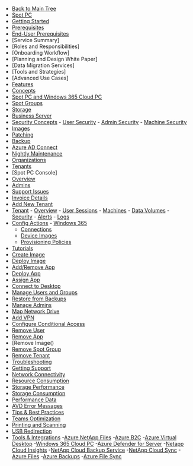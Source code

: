 <!-- Table of Contents -->

- <a href="/" class="sidebar-home"><i data-feather="arrow-left" class="sidebar-back-icon"></i>Back to Main Tree</a>
- [Spot PC](spot-pc/)
 - [Getting Started](spot-pc/getting-started/)
  - [Prerequisites](spot-pc/getting-started/prerequisites)
   - [End-User Prerequisites](spot-pc/getting-started/prerequisites/end-user-prerequisites)
  - [Service Summary]
   - [Roles and Responsibilities]
  - [Onboarding Workflow]
   - [Planning and Design White Paper]
   - [Data Migration Services]
   - [Tools and Strategies]
   - [Advanced Use Cases]
 - [Features](spot-pc/features/)
  - [Concepts](spot-pc/features/concepts/)
   - [Spot PC and Windows 365 Cloud PC]()
   - [Spot Groups]()
   - [Storage]()
   - [Business Server]()
   - [Security Concepts]()
    - [User Security]()
    - [Admin Security]()
    - [Machine Security]()
   - [Images]()
   - [Patching]()
   - [Backup]()
   - [Azure AD Connect]()
   - [Nightly Maintenance]()
   - [Organizations]()
   - [Tenants]()
  - [Spot PC Console]
   - [Overview]()
   - [Admins]()
   - [Support Issues](spot-pc/features/spot-pc-console/support-issues/)
   - [Invoice Details]()
   - [Add New Tenant]()
   - [Tenant]()
    - [Overview]()
    - [User Sessions]()
    - [Machines]()
    - [Data Volumes]()
    - [Security]()
    - [Alerts]()
    - [Logs]()
   - [Config Actions](spot-pc/features/config-actions)
    - [Windows 365](spot-pc/features/config-actions/windows-365/)
     - [Connections](spot-pc/features/config-actions/windows-365/connections/)
     - [Device Images](spot-pc/features/config-actions/windows-365/device-images/)
     - [Provisioning Policies](spot-pc/features/config-actions/windows-365/provisioning-policies/)
 - [Tutorials](spot-pc/tutorials/)
  - [Create Image]()
  - [Deploy Image]()
  - [Add/Remove App]()
  - [Deploy App]()
  - [Assign App]()
  - [Connect to Desktop]()
  - [Manage Users and Groups]()
  - [Restore from Backups]()
  - [Manage Admins]()
  - [Map Network Drive]()
  - [Add VPN]()
  - [Configure Conditional Access]()
  - [Remove User]()
  - [Remove App]()
  - [Remove Image()
  - [Remove Spot Group]()
  - [Remove Tenant]()
 - [Troubleshooting](spot-pc/troubleshooting/)
  - [Getting Support]()
  - [Network Connectivity]()
  - [Resource Consumption]()
  - [Storage Performance]()
  - [Storage Consumption]()
  - [Performance Data]()
  - [AVD Error Messages]()
 - [Tips & Best Practices](spot-pc/tips-and-best-practices/)
  - [Teams Optimization]()
  - [Printing and Scanning]()
  - [USB Redirection]()
 - [Tools & Integrations](spot-pc/tools-and-integrations/)
  -[Azure NetApp Files]()
  -[Azure B2C]()
  -[Azure Virtual Desktop]()
  -[Windows 365 Cloud PC]()
  -[Azure Defender for Server]()
  -[Netapp Cloud Insights]()
  -[NetApp Cloud Backup Service]()
  -[NetApp Cloud Sync]()
  -[Azure Files]()
  -[Azure Backups]()
  -[Azure File Sync]()
